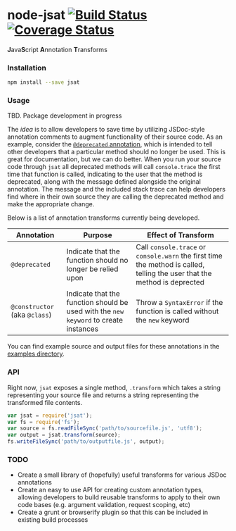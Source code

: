# node-jsat [![Build Status](https://travis-ci.org/jackwanders/node-jsat.svg?branch=master)](https://travis-ci.org/jackwanders/node-jsat) [![Coverage Status](https://coveralls.io/repos/jackwanders/node-jsat/badge.svg?branch=master)](https://coveralls.io/r/jackwanders/node-jsat?branch=master)

**J**ava**S**cript **A**nnotation **T**ransforms

### Installation

```bash
npm install --save jsat
```

### Usage

TBD. Package development in progress

The *idea* is to allow developers to save time by utilizing JSDoc-style annotation comments to augment functionality of their source code. As an example, consider the [`@deprecated` annotation](http://usejsdoc.org/tags-deprecated.html), which is intended to tell other developers that a particular method should no longer be used. This is great for documentation, but we can do better. When you run your source code through `jsat` all deprecated methods will call `console.trace` the first time that function is called, indicating to the user that the method is deprecated, along with the message defined alongside the original annotation. The message and the included stack trace can help developers find where in their own source they are calling the deprecated method and make the appropriate change.

Below is a list of annotation transforms currently being developed.

| Annotation | Purpose | Effect of Transform
|------------|---------|---------------------
| `@deprecated` | Indicate that the function should no longer be relied upon | Call `console.trace` or `console.warn` the first time the method is called, telling the user that the method is deprected
| `@constructor` (aka `@class`) | Indicate that the function should be used with the `new keyword` to create instances | Throw a `SyntaxError` if the function is called without the `new` keyword

You can find example source and output files for these annotations in the [examples directory](examples).

### API

Right now, `jsat` exposes a single method, `.transform` which takes a string representing your source file and returns a string representing the transformed file contents.

```javascript
var jsat = require('jsat');
var fs = require('fs');
var source = fs.readFileSync('path/to/sourcefile.js', 'utf8');
var output = jsat.transform(source);
fs.writeFileSync('path/to/outputfile.js', output);
```

### TODO
* Create a small library of (hopefully) useful transforms for various JSDoc annotations
* Create an easy to use API for creating custom annotation types, allowing developers to build reusable transforms to apply to their own code bases (e.g. argument validation, request scoping, etc)
* Create a grunt or browserify plugin so that this can be included in existing build processes
